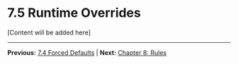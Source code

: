 # 7.5 Runtime Overrides

[Content will be added here]

---

**Previous:** [7.4 Forced Defaults](./7.4-forced-defaults.md) | **Next:** [Chapter 8: Rules](../08-rules/index.md)
